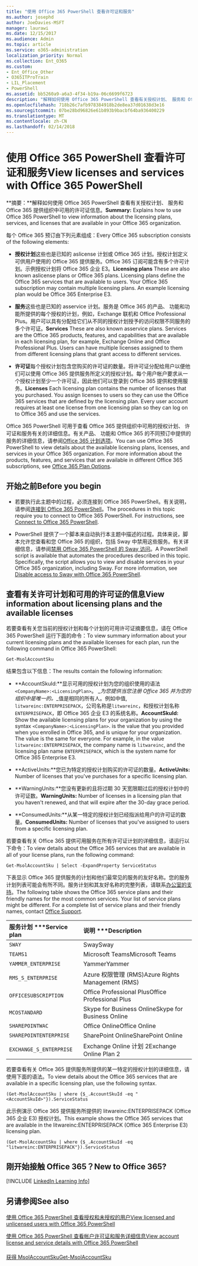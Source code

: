 ```yaml
---
title: "使用 Office 365 PowerShell 查看许可证和服务"
ms.author: josephd
author: JoeDavies-MSFT
manager: laurawi
ms.date: 12/15/2017
ms.audience: Admin
ms.topic: article
ms.service: o365-administration
localization_priority: Normal
ms.collection: Ent_O365
ms.custom:
- Ent_Office_Other
- O365ITProTrain
- LIL_Placement
- PowerShell
ms.assetid: bb5260a9-a6a3-4f34-b19a-06c6699f6723
description: "解释如何使用 Office 365 PowerShell 查看有关授权计划、 服务和 Office 365 提供组织中可用的许可证信息。"
ms.openlocfilehash: 718b26c7afb978384918b2de8ea37d01638d3e16
ms.sourcegitcommit: 07be28bd96826e61b893b9bacbf64ba936400229
ms.translationtype: MT
ms.contentlocale: zh-CN
ms.lasthandoff: 02/14/2018
---
```

# <a name="view-licenses-and-services-with-office-365-powershell"></a><span data-ttu-id="23466-103">使用 Office 365 PowerShell 查看许可证和服务</span><span class="sxs-lookup"><span data-stu-id="23466-103">View licenses and services with Office 365 PowerShell</span></span>

<span data-ttu-id="23466-104">**摘要：**解释如何使用 Office 365 PowerShell 查看有关授权计划、 服务和 Office 365 提供组织中可用的许可证信息。</span><span class="sxs-lookup"><span data-stu-id="23466-104">**Summary:** Explains how to use Office 365 PowerShell to view information about the licensing plans, services, and licenses that are available in your Office 365 organization.</span></span>
  
<span data-ttu-id="23466-105">每个 Office 365 预订由下列元素组成：</span><span class="sxs-lookup"><span data-stu-id="23466-105">Every Office 365 subscription consists of the following elements:</span></span>
- <span data-ttu-id="23466-p101">**授权计划**这些也是已知的 aslicense 计划或 Office 365 计划。授权计划定义可供用户使用的 Office 365 提供服务。Office 365 订阅可能含有多个许可计划。示例授权计划将 Office 365 企业 E3。</span><span class="sxs-lookup"><span data-stu-id="23466-p101">**Licensing plans** These are also known aslicense plans or Office 365 plans. Licensing plans define the Office 365 services that are available to users. Your Office 365 subscription may contain multiple licensing plans. An example licensing plan would be Office 365 Enterprise E3.</span></span>
    
- <span data-ttu-id="23466-p102">**服务**这些也是已知的 asservice 计划。服务是 Office 365 的产品、 功能和功能所提供的每个授权的计划，例如，Exchange 联机和 Office Professional Plus。用户可以具有分配给它们从不同的授权计划授予的访问权限不同服务的多个许可证。</span><span class="sxs-lookup"><span data-stu-id="23466-p102">**Services** These are also known asservice plans. Services are the Office 365 products, features, and capabilities that are available in each licensing plan, for example, Exchange Online and Office Professional Plus. Users can have multiple licenses assigned to them from different licensing plans that grant access to different services.</span></span>
    
- <span data-ttu-id="23466-p103">**许可证**每个授权计划包含您购买的许可证的数量。将许可证分配给用户以便他们可以使用 Office 365 提供服务所定义的授权计划。每个用户帐户要求从一个授权计划至少一个许可证，因此他们可以登录到 Office 365 提供和使用服务。</span><span class="sxs-lookup"><span data-stu-id="23466-p103">**Licenses** Each licensing plan contains the number of licenses that you purchased. You assign licenses to users so they can use the Office 365 services that are defined by the licensing plan. Every user account requires at least one license from one licensing plan so they can log on to Office 365 and use the services.</span></span>
    
<span data-ttu-id="23466-p104">Office 365 PowerShell 可用于查看 Office 365 提供组织中可用的授权计划、 许可证和服务有关的详细信息。有关产品、 功能和 Office 365 的不同预订中提供的服务的详细信息，请参阅[Office 365 计划选项](https://go.microsoft.com/fwlink/p/?LinkId=691147)。</span><span class="sxs-lookup"><span data-stu-id="23466-p104">You can use Office 365 PowerShell to view details about the available licensing plans, licenses, and services in your Office 365 organization. For more information about the products, features, and services that are available in different Office 365 subscriptions, see [Office 365 Plan Options](https://go.microsoft.com/fwlink/p/?LinkId=691147).</span></span>
## <a name="before-you-begin"></a><span data-ttu-id="23466-118">开始之前</span><span class="sxs-lookup"><span data-stu-id="23466-118">Before you begin</span></span>
<span data-ttu-id="23466-119"><a name="RTT"> </a></span><span class="sxs-lookup"><span data-stu-id="23466-119"></span></span>

- <span data-ttu-id="23466-p105">若要执行此主题中的过程，必须连接到 Office 365 PowerShell。有关说明，请参阅[连接到 Office 365 PowerShell](connect-to-office-365-powershell.md)。</span><span class="sxs-lookup"><span data-stu-id="23466-p105">The procedures in this topic require you to connect to Office 365 PowerShell. For instructions, see [Connect to Office 365 PowerShell](connect-to-office-365-powershell.md).</span></span>
    
- <span data-ttu-id="23466-p106">PowerShell 提供了一个脚本来自动执行本主题中描述的过程。具体来说，脚本允许您查看和您 Office 365 的组织，包括 Sway 中禁用这些服务。有关详细信息，请参阅[禁用 Office 365 PowerShell 的 Sway 访问](disable-access-to-sway-with-office-365-powershell.md)。</span><span class="sxs-lookup"><span data-stu-id="23466-p106">A PowerShell script is available that automates the procedures described in this topic. Specifically, the script allows you to view and disable services in your Office 365 organization, including Sway. For more information, see [Disable access to Sway with Office 365 PowerShell](disable-access-to-sway-with-office-365-powershell.md).</span></span>
    
## <a name="view-information-about-licensing-plans-and-the-available-licenses"></a><span data-ttu-id="23466-125">查看有关许可计划和可用的许可证的信息</span><span class="sxs-lookup"><span data-stu-id="23466-125">View information about licensing plans and the available licenses</span></span>
<span data-ttu-id="23466-126"><a name="ShortVersion"> </a></span><span class="sxs-lookup"><span data-stu-id="23466-126"></span></span>

<span data-ttu-id="23466-127">若要查看有关您当前的授权计划和每个计划的可用许可证摘要信息，请在 Office 365 PowerShell 运行下面的命令：</span><span class="sxs-lookup"><span data-stu-id="23466-127">To view summary information about your current licensing plans and the available licenses for each plan, run the following command in Office 365 PowerShell:</span></span>
  
```
Get-MsolAccountSku
```

<span data-ttu-id="23466-128">结果包含以下信息：</span><span class="sxs-lookup"><span data-stu-id="23466-128">The results contain the following information:</span></span>
  
- <span data-ttu-id="23466-p107">**AccountSkuId:**显示可用的授权计划为您的组织使用的语法`<CompanyName>:<LicensingPlan>`。 _<CompanyName>_为您提供当您注册 Office 365 并为您的组织中是唯一的。_<LicensingPlan>_值是相同的所有人。例如中值, `litwareinc:ENTERPRISEPACK`，公司名称是`litwareinc`，和授权计划名称`ENTERPRISEPACK`，即 Office 365 企业 E3 的系统名称。</span><span class="sxs-lookup"><span data-stu-id="23466-p107">**AccountSkuId:** Show the available licensing plans for your organization by using the syntax `<CompanyName>:<LicensingPlan>`.  _<CompanyName>_ is the value that you provided when you enrolled in Office 365, and is unique for your organization. The _<LicensingPlan>_ value is the same for everyone. For example, in the value `litwareinc:ENTERPRISEPACK`, the company name is  `litwareinc`, and the licensing plan name  `ENTERPRISEPACK`, which is the system name for Office 365 Enterprise E3.</span></span>
    
- <span data-ttu-id="23466-133">**ActiveUnits:**您已为特定的授权计划购买的许可证的数量。</span><span class="sxs-lookup"><span data-stu-id="23466-133">**ActiveUnits:** Number of licenses that you've purchases for a specific licensing plan.</span></span>
    
- <span data-ttu-id="23466-134">**WarningUnits:**您没有更新的且将过期 30 天宽限期过后的授权计划中的许可证数。</span><span class="sxs-lookup"><span data-stu-id="23466-134">**WarningUnits:** Number of licenses in a licensing plan that you haven't renewed, and that will expire after the 30-day grace period.</span></span>
    
- <span data-ttu-id="23466-135">**ConsumedUnits:**从某一特定的授权计划已经指派给用户的许可证的数量。</span><span class="sxs-lookup"><span data-stu-id="23466-135">**ConsumedUnits:** Number of licenses that you've assigned to users from a specific licensing plan.</span></span>
    
<span data-ttu-id="23466-136">若要查看有关 Office 365 提供可用服务在所有许可证计划的详细信息，请运行以下命令：</span><span class="sxs-lookup"><span data-stu-id="23466-136">To view details about the Office 365 services that are available in all of your license plans, run the following command:</span></span>
  
```
Get-MsolAccountSku | Select -ExpandProperty ServiceStatus
```

<span data-ttu-id="23466-p108">下表显示 Office 365 提供服务的计划和他们最常见的服务的友好名称。您的服务计划列表可能会有所不同。服务计划和其友好名称的完整列表，请联系[办公室的支持](https://support.office.com/home/contact)。</span><span class="sxs-lookup"><span data-stu-id="23466-p108">The following table shows the Office 365 service plans and their friendly names for the most common services. Your list of service plans might be different. For a complete list of service plans and their friendly names, contact [Office Support](https://support.office.com/home/contact).</span></span>
  
|<span data-ttu-id="23466-140">服务计划 \*\*\*</span><span class="sxs-lookup"><span data-stu-id="23466-140">****Service plan****</span></span>|<span data-ttu-id="23466-141">说明 \*\*\*</span><span class="sxs-lookup"><span data-stu-id="23466-141">****Description****</span></span>|
|:-----|:-----|
| `SWAY` <br/> |<span data-ttu-id="23466-142">Sway</span><span class="sxs-lookup"><span data-stu-id="23466-142">Sway</span></span>  <br/> |
| `TEAMS1` <br/> |<span data-ttu-id="23466-143">Microsoft Teams</span><span class="sxs-lookup"><span data-stu-id="23466-143">Microsoft Teams</span></span>  <br/> |
| `YAMMER_ENTERPRISE` <br/> |<span data-ttu-id="23466-144">Yammer</span><span class="sxs-lookup"><span data-stu-id="23466-144">Yammer</span></span>  <br/> |
| `RMS_S_ENTERPRISE` <br/> |<span data-ttu-id="23466-145">Azure 权限管理 (RMS)</span><span class="sxs-lookup"><span data-stu-id="23466-145">Azure Rights Management (RMS)</span></span>  <br/> |
| `OFFICESUBSCRIPTION` <br/> |<span data-ttu-id="23466-146">Office Professional Plus</span><span class="sxs-lookup"><span data-stu-id="23466-146">Office Professional Plus</span></span>  <br/> |
| `MCOSTANDARD` <br/> |<span data-ttu-id="23466-147">Skype for Business Online</span><span class="sxs-lookup"><span data-stu-id="23466-147">Skype for Business Online</span></span>  <br/> |
| `SHAREPOINTWAC` <br/> |<span data-ttu-id="23466-148">Office Online</span><span class="sxs-lookup"><span data-stu-id="23466-148">Office Online</span></span>  <br/> |
| `SHAREPOINTENTERPRISE` <br/> |<span data-ttu-id="23466-149">SharePoint Online</span><span class="sxs-lookup"><span data-stu-id="23466-149">SharePoint Online</span></span>  <br/> |
| `EXCHANGE_S_ENTERPRISE` <br/> |<span data-ttu-id="23466-150">Exchange Online 计划 2</span><span class="sxs-lookup"><span data-stu-id="23466-150">Exchange Online Plan 2</span></span>  <br/> |
   
<span data-ttu-id="23466-151">若要查看有关 Office 365 提供服务所提供的某一特定的授权计划的详细信息，请使用下面的语法。</span><span class="sxs-lookup"><span data-stu-id="23466-151">To view details about the Office 365 services that are available in a specific licensing plan, use the following syntax.</span></span>
  
```
(Get-MsolAccountSku | where {$_.AccountSkuId -eq " <AccountSkuId>"}).ServiceStatus
```

<span data-ttu-id="23466-152">此示例演示 Office 365 提供服务所提供的 litwareinc:ENTERPRISEPACK (Office 365 企业 E3) 授权计划。</span><span class="sxs-lookup"><span data-stu-id="23466-152">This example shows the Office 365 services that are available in the  litwareinc:ENTERPRISEPACK (Office 365 Enterprise E3) licensing plan.</span></span>
  
```
(Get-MsolAccountSku | where {$_.AccountSkuId -eq "litwareinc:ENTERPRISEPACK"}).ServiceStatus
```

## <a name="new-to-office-365"></a><span data-ttu-id="23466-153">刚开始接触 Office 365？</span><span class="sxs-lookup"><span data-stu-id="23466-153">New to Office 365?</span></span>
<span data-ttu-id="23466-154"><a name="ShortVersion"> </a></span><span class="sxs-lookup"><span data-stu-id="23466-154"></span></span>

[!INCLUDE [LinkedIn Learning Info](../common/office/linkedin-learning-info.md)]
   
## <a name="see-also"></a><span data-ttu-id="23466-155">另请参阅</span><span class="sxs-lookup"><span data-stu-id="23466-155">See also</span></span>
<span data-ttu-id="23466-156"><a name="ShortVersion"> </a></span><span class="sxs-lookup"><span data-stu-id="23466-156"></span></span>

#### 

[<span data-ttu-id="23466-157">使用 Office 365 PowerShell 查看授权和未授权的用户</span><span class="sxs-lookup"><span data-stu-id="23466-157">View licensed and unlicensed users with Office 365 PowerShell</span></span>](view-licensed-and-unlicensed-users-with-office-365-powershell.md)
  
[<span data-ttu-id="23466-158">使用 Office 365 PowerShell 查看帐户许可证和服务详细信息</span><span class="sxs-lookup"><span data-stu-id="23466-158">View account license and service details with Office 365 PowerShell</span></span>](view-account-license-and-service-details-with-office-365-powershell.md)
#### 

[<span data-ttu-id="23466-159">获得 MsolAccountSku</span><span class="sxs-lookup"><span data-stu-id="23466-159">Get-MsolAccountSku</span></span>](https://go.microsoft.com/fwlink/p/?LinkId=691549)

